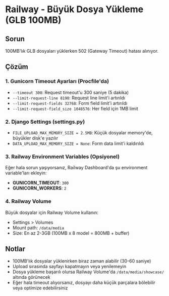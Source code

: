 # Railway - Büyük Dosya Yükleme (GLB 100MB)

## Sorun
100MB'lık GLB dosyaları yüklerken 502 (Gateway Timeout) hatası alınıyor.

## Çözüm

### 1. Gunicorn Timeout Ayarları (Procfile'da)
- `--timeout 300`: Request timeout'u 300 saniye (5 dakika)
- `--limit-request-line 8190`: Request line limit'i artırıldı
- `--limit-request-fields 32768`: Form field limit'i artırıldı
- `--limit-request-field_size 1048576`: Her field için 1MB limit

### 2. Django Settings (settings.py)
- `FILE_UPLOAD_MAX_MEMORY_SIZE = 2.5MB`: Küçük dosyalar memory'de, büyükler disk'e yazılır
- `DATA_UPLOAD_MAX_MEMORY_SIZE = None`: Form data limit'i kaldırıldı

### 3. Railway Environment Variables (Opsiyonel)

Eğer hala sorun yaşıyorsanız, Railway Dashboard'da şu environment variable'ları ekleyin:

- **GUNICORN_TIMEOUT**: `300`
- **GUNICORN_WORKERS**: `2`

### 4. Railway Volume

Büyük dosyalar için Railway Volume kullanın:
- Settings > Volumes
- Mount path: `/data/media`
- Size: En az 2-3GB (100MB x 8 model = 800MB + buffer)

## Notlar

- 100MB'lık dosyalar yüklenirken biraz zaman alabilir (30-60 saniye)
- Upload sırasında sayfayı kapatmayın veya yenilemeyin
- Dosya yükleme başarılı olursa Railway Volume'da `/data/media/showcase/` altında görünecek
- Eğer hala timeout alıyorsanız, dosyayı daha küçük parçalara bölebilir veya optimize edebilirsiniz

